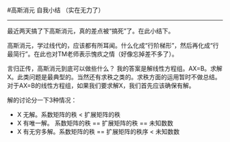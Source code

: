 #高斯消元 自我小结 （实在无力了）
<hr>

最近两天搞了下高斯消元，真的差点被“搞死”了。在此小结下。

高斯消元，学过线代的，应该都有所耳闻。什么化成“行阶梯形”，然后再化成“行最简行”。在此也对TM老师表示愧疚之情（好像忘掉差不多了）。

言归正传，高斯消元到底可以做些什么？ 我的答案是解线性方程组。AX=B。求解X。此类问题是最典型的。当然还有求秩之类的。求秩方面的运用暂时不做总结。
对于AX=B的线性方程组，如果我们要求解X，我们首先应该确保有解。

解的讨论分一下3种情况：

* X   无解。系数矩阵的秩 < 扩展矩阵的秩
* X   有唯一解。 系数矩阵的秩 == 扩展矩阵的秩  ==  未知数数
* X   有无穷多解。系数矩阵的秩  == 扩展矩阵的秩序 < 未知数数

